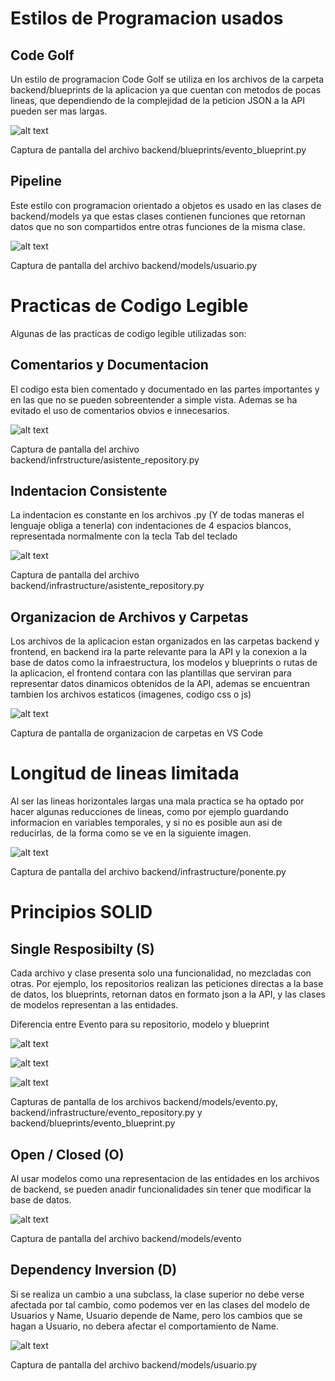 # Estilos de Programacion usados

## Code Golf
Un estilo de programacion Code Golf se utiliza en los archivos de la carpeta backend/blueprints de la aplicacion ya que cuentan con metodos de pocas lineas, que dependiendo de la complejidad de la peticion JSON a la API pueden ser mas largas.

![alt text](Images/code_golf.PNG "Title")

Captura de pantalla del archivo backend/blueprints/evento_blueprint.py

## Pipeline
Este estilo con programacion orientado a objetos es usado en las clases de backend/models ya que estas clases contienen funciones que retornan datos que no son compartidos entre otras funciones de la misma clase.

![alt text](Images/pipeline.PNG "Title")

Captura de pantalla del archivo backend/models/usuario.py

# Practicas de Codigo Legible
Algunas de las practicas de codigo legible utilizadas son:

## Comentarios y Documentacion
El codigo esta bien comentado y documentado en las partes importantes y en las que no se pueden sobreentender a simple vista. Ademas se ha evitado el uso de comentarios obvios e innecesarios.

![alt text](Images/comentarios.PNG "Title")

Captura de pantalla del archivo backend/infrstructure/asistente_repository.py

## Indentacion Consistente
La indentacion es constante en los archivos .py (Y de todas maneras el lenguaje obliga a tenerla) con indentaciones de 4 espacios blancos, representada normalmente con la tecla Tab del teclado

![alt text](Images/indentacion.PNG "Title")

Captura de pantalla del archivo backend/infrastructure/asistente_repository.py

## Organizacion de Archivos y Carpetas
Los archivos de la aplicacion estan organizados en las carpetas backend y frontend, en backend ira la parte relevante para la API y la conexion a la base de datos como la infraestructura, los modelos y blueprints o rutas de la aplicacion, el frontend contara con las plantillas que serviran para representar datos dinamicos obtenidos de la API, ademas se encuentran tambien los archivos estaticos (imagenes, codigo css o js)

![alt text](Images/estructura.PNG "Title")

Captura de pantalla de organizacion de carpetas en VS Code

# Longitud de lineas limitada
Al ser las lineas horizontales largas una mala practica se ha optado por hacer algunas reducciones de lineas, como por ejemplo guardando informacion en variables temporales, y si no es posible aun asi de reducirlas, de la forma como se ve en la siguiente imagen.

![alt text](Images/lineas.PNG "Title")

Captura de pantalla del archivo backend/infrastructure/ponente.py

# Principios SOLID

## Single Resposibilty (S)
Cada archivo y clase presenta solo una funcionalidad, no mezcladas con otras. Por ejemplo, los repositorios realizan las peticiones directas a la base de datos, los blueprints, retornan datos en formato json a la API, y las clases de modelos representan a las entidades.

Diferencia entre Evento para su repositorio, modelo y blueprint

![alt text](Images/single_responsibility.PNG)

![alt text](Images/single_responsibility2.PNG)

![alt text](Images/single_responsibility3.PNG)

Capturas de pantalla de los archivos backend/models/evento.py, backend/infrastructure/evento_repository.py y backend/blueprints/evento_blueprint.py

## Open / Closed (O)
Al usar modelos como una representacion de las entidades en los archivos de backend, se pueden anadir funcionalidades sin tener que modificar la base de datos.

![alt text](Images/openclosed.PNG)

Captura de pantalla del archivo backend/models/evento

## Dependency Inversion (D)
Si se realiza un cambio a una subclass, la clase superior no debe verse afectada por tal cambio, como podemos ver en las clases del modelo de Usuarios y Name, Usuario depende de Name, pero los cambios que se hagan a Usuario, no debera afectar el comportamiento de Name.

![alt text](Images/dependencyinversion.PNG "Dependency Inversion")

Captura de pantalla del archivo backend/models/usuario.py
